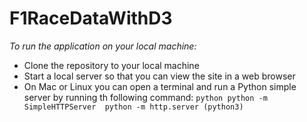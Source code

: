 # F1RaceDataWithD3
*To run the application on your local machine:*
* Clone the repository to your local machine 
* Start a local server so that you can view the site in a web browser
* On Mac or Linux you can open a terminal and run a Python simple server by running th following command:
                ```python
                   python -m SimpleHTTPServer 
                   python -m http.server (python3)
                ```

